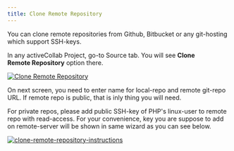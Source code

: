 ```yaml
---
title: Clone Remote Repository
---
```


You can clone remote repositories from Github, Bitbucket or any git-hosting which support SSH-keys.

In any activeCollab Project, go-to Source tab. You will see **Clone Remote Repository** option there.

[![Clone Remote Repository](https://rtcamp.com/files/2013/01/Clone-Remote-Repository-620x156.png)](https://rtcamp.com/files/2013/01/Clone-Remote-Repository.png)

On next screen, you need to enter name for local-repo and remote git-repo URL. If remote repo is public, that is inly thing you will need.

For private repos, please add public SSH-key of PHP's linux-user to remote repo with read-access. For your convenience, key you are suppose to add on remote-server will be shown in same wizard as you can see below.

[![clone-remote-repository-instructions](https://rtcamp.com/files/2013/01/clone-remote-repository-instructions-620x242.png)](https://rtcamp.com/files/2013/01/clone-remote-repository-instructions.png)
